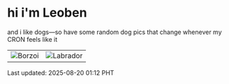 # hi i'm Leoben

and i like dogs—so have some random dog pics that change whenever my CRON feels like it

|  |  |
|--------|----------|
| ![Borzoi](https://random-dog-vercel.vercel.app/api/random-borzoi?v=1755623571) | ![Labrador](https://random-dog-vercel.vercel.app/api/random-labrador?v=1755623571) |

Last updated: 2025-08-20 01:12 PHT
